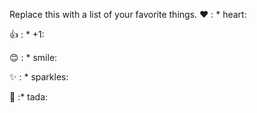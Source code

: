 Replace this with a list of your favorite things.
❤️	: * heart:

👍	: * +1:

😊	: * smile:

✨	: * sparkles:

🎉	:* tada:
